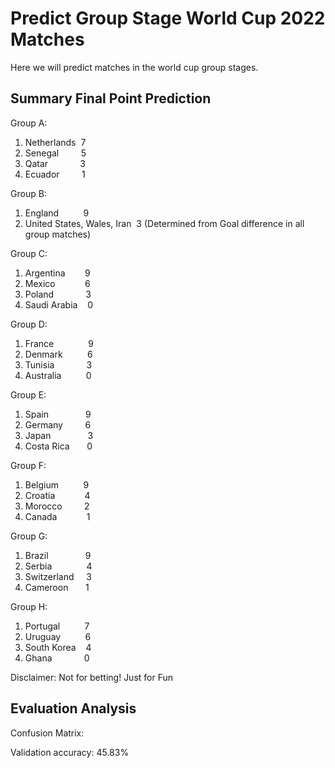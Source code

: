 Predict Group Stage World Cup 2022 Matches
===============
Here we will predict matches in the world cup group stages.

**Summary Final Point Prediction**
---------------
Group A:
1. Netherlands&nbsp;&nbsp;7
2. Senegal&nbsp;&nbsp;&nbsp;&nbsp;&nbsp;&nbsp;&nbsp;&nbsp;&nbsp;5
3. Qatar&nbsp;&nbsp;&nbsp;&nbsp;&nbsp;&nbsp;&nbsp;&nbsp;&nbsp;&nbsp;&nbsp;&nbsp;&nbsp;3
4. Ecuador&nbsp;&nbsp;&nbsp;&nbsp;&nbsp;&nbsp;&nbsp;&nbsp;&nbsp;1

Group B:
1. England&nbsp;&nbsp;&nbsp;&nbsp;&nbsp;&nbsp;&nbsp;&nbsp;&nbsp;&nbsp;9
2. United States, Wales, Iran&nbsp;&nbsp;3 (Determined from Goal difference in all group matches)

Group C:
1. Argentina&nbsp;&nbsp;&nbsp;&nbsp;&nbsp;&nbsp;&nbsp;&nbsp;9
2. Mexico&nbsp;&nbsp;&nbsp;&nbsp;&nbsp;&nbsp;&nbsp;&nbsp;&nbsp;&nbsp;&nbsp;&nbsp;6
3. Poland&nbsp;&nbsp;&nbsp;&nbsp;&nbsp;&nbsp;&nbsp;&nbsp;&nbsp;&nbsp;&nbsp;&nbsp;&nbsp;3
4. Saudi Arabia&nbsp;&nbsp;&nbsp;&nbsp;0

Group D:
1. France&nbsp;&nbsp;&nbsp;&nbsp;&nbsp;&nbsp;&nbsp;&nbsp;&nbsp;&nbsp;&nbsp;&nbsp;&nbsp;&nbsp;9
2. Denmark&nbsp;&nbsp;&nbsp;&nbsp;&nbsp;&nbsp;&nbsp;&nbsp;&nbsp;&nbsp;6
3. Tunisia&nbsp;&nbsp;&nbsp;&nbsp;&nbsp;&nbsp;&nbsp;&nbsp;&nbsp;&nbsp;&nbsp;&nbsp;&nbsp;3
4. Australia&nbsp;&nbsp;&nbsp;&nbsp;&nbsp;&nbsp;&nbsp;&nbsp;&nbsp;&nbsp;0

Group E:
1. Spain&nbsp;&nbsp;&nbsp;&nbsp;&nbsp;&nbsp;&nbsp;&nbsp;&nbsp;&nbsp;&nbsp;&nbsp;&nbsp;&nbsp;&nbsp;9
2. Germany&nbsp;&nbsp;&nbsp;&nbsp;&nbsp;&nbsp;&nbsp;&nbsp;&nbsp;6
3. Japan&nbsp;&nbsp;&nbsp;&nbsp;&nbsp;&nbsp;&nbsp;&nbsp;&nbsp;&nbsp;&nbsp;&nbsp;&nbsp;&nbsp;&nbsp;3
4. Costa Rica&nbsp;&nbsp;&nbsp;&nbsp;&nbsp;&nbsp;&nbsp;0

Group F:
1. Belgium&nbsp;&nbsp;&nbsp;&nbsp;&nbsp;&nbsp;&nbsp;&nbsp;&nbsp;&nbsp;9
2. Croatia&nbsp;&nbsp;&nbsp;&nbsp;&nbsp;&nbsp;&nbsp;&nbsp;&nbsp;&nbsp;&nbsp;&nbsp;4
3. Morocco&nbsp;&nbsp;&nbsp;&nbsp;&nbsp;&nbsp;&nbsp;&nbsp;&nbsp;2
4. Canada&nbsp;&nbsp;&nbsp;&nbsp;&nbsp;&nbsp;&nbsp;&nbsp;&nbsp;&nbsp;&nbsp;&nbsp;1

Group G:
1. Brazil&nbsp;&nbsp;&nbsp;&nbsp;&nbsp;&nbsp;&nbsp;&nbsp;&nbsp;&nbsp;&nbsp;&nbsp;&nbsp;&nbsp;&nbsp;9
2. Serbia&nbsp;&nbsp;&nbsp;&nbsp;&nbsp;&nbsp;&nbsp;&nbsp;&nbsp;&nbsp;&nbsp;&nbsp;&nbsp;&nbsp;4
3. Switzerland&nbsp;&nbsp;&nbsp;&nbsp;&nbsp;3
4. Cameroon&nbsp;&nbsp;&nbsp;&nbsp;&nbsp;&nbsp;&nbsp;1

Group H:
1. Portugal&nbsp;&nbsp;&nbsp;&nbsp;&nbsp;&nbsp;&nbsp;&nbsp;&nbsp;&nbsp;7
2. Uruguay&nbsp;&nbsp;&nbsp;&nbsp;&nbsp;&nbsp;&nbsp;&nbsp;&nbsp;&nbsp;6
3. South Korea&nbsp;&nbsp;&nbsp;&nbsp;4
4. Ghana&nbsp;&nbsp;&nbsp;&nbsp;&nbsp;&nbsp;&nbsp;&nbsp;&nbsp;&nbsp;&nbsp;&nbsp;&nbsp;0


Disclaimer: Not for betting! Just for Fun

**Evaluation Analysis**
---------------
Confusion Matrix:

Validation accuracy:
45.83%
